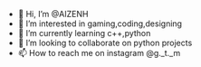 - 👋 Hi, I’m @AIZENH
- 👀 I’m interested in gaming,coding,designing
- 🌱 I’m currently learning c++,python
- 💞️ I’m looking to collaborate on python projects
- 📫 How to reach me on instagram @g._t._m

<!---
AIZENH/AIZENH is a ✨ special ✨ repository because its `README.md` (this file) appears on your GitHub profile.
You can click the Preview link to take a look at your changes.
--->

